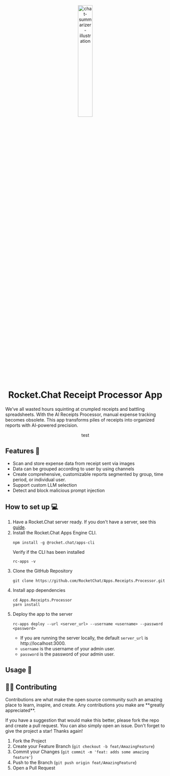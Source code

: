 <div align="center">
<img width=30% src="https://github.com/user-attachments/assets/a92f27b9-5101-4725-8311-a0e6ada0edc7" alt="chat-summarizer-illustration">
</div>

<h1 align="center">Rocket.Chat Receipt Processor App</h1>

We’ve all wasted hours squinting at crumpled receipts and battling spreadsheets. With the AI Receipts Processor, manual expense tracking becomes obsolete. This app transforms piles of receipts into organized reports with AI-powered precision.

<div align="center">
  test
</div>


<h2>Features 🚀</h2>
<ul>
  <li>Scan and store expense data from receipt sent via images</li> 
  <li>Data can be grouped according to user by using channels</li>
  <li>Create comprehensive, customizable reports segmented by group, time period, or individual user.</li>
  <li>Support custom LLM selection</li>
  <li>Detect and block malicious prompt injection</li>
</ul>

<h2 >How to set up 💻</h2>
<ol>
  <li>Have a Rocket.Chat server ready. If you don't have a server, see this <a href="https://docs.rocket.chat/docs/deploy-rocketchat">guide</a>.</li> 
  <li style="margin-bottom: 1rem;">Install the Rocket.Chat Apps Engine CLI. </li>

```
npm install -g @rocket.chat/apps-cli
```

Verify if the CLI has been installed

```
rc-apps -v
```

  <li style="margin-bottom: 1rem;">Clone the GitHub Repository</li>
    
```
git clone https://github.com/RocketChat/Apps.Receipts.Processor.git
```
  
<li style="margin-bottom: 1rem;">Install app dependencies</li>
  
```
cd Apps.Receipts.Processor
yarn install
```
  
  <li style="margin-bottom: 1rem;">Deploy the app to the server </li>
  
  ```
  rc-apps deploy --url <server_url> --username <username> --password <password>
  ```
  
  - If you are running the server locally, the default `server_url` is http://localhost:3000.
  - `username` is the username of your admin user.
  - `password` is the password of your admin user.
</ol>

<h2>Usage 💬</h2>


<h2>🧑‍💻 Contributing</h2>
Contributions are what make the open source community such an amazing place to learn, inspire, and create. Any contributions you make are **greatly appreciated**.

If you have a suggestion that would make this better, please fork the repo and create a pull request. You can also simply open an issue.
Don't forget to give the project a star! Thanks again!

1. Fork the Project
2. Create your Feature Branch (`git checkout -b feat/AmazingFeature`)
3. Commit your Changes (`git commit -m 'feat: adds some amazing feature'`)
4. Push to the Branch (`git push origin feat/AmazingFeature`)
5. Open a Pull Request
